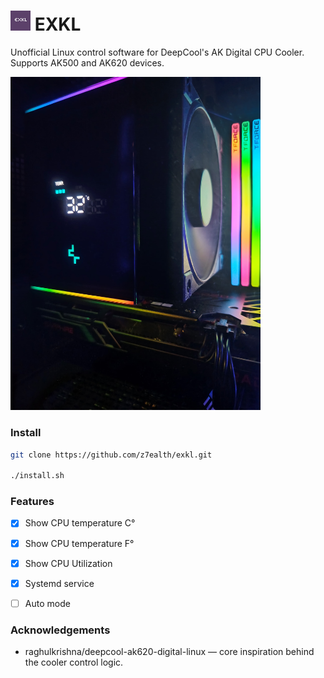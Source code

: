 # ![EXKL Logo](./priv/static/images/exkl_logo.png) EXKL

Unofficial Linux control software for DeepCool's AK Digital CPU Cooler. Supports AK500 and AK620 devices.

<img src="./priv/static/images/ak_cooler.jpeg" alt="AK Cooler" style="width: 400px;" />
 
### Install

``` bash
git clone https://github.com/z7ealth/exkl.git

./install.sh
```

### Features

- [x] Show CPU temperature C°
- [x] Show CPU temperature F°
- [x] Show CPU Utilization
- [x] Systemd service
- [ ] Auto mode


### Acknowledgements

- raghulkrishna/deepcool-ak620-digital-linux — core inspiration behind the cooler control logic.
